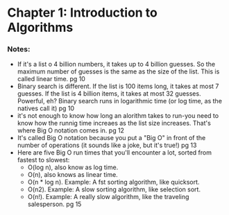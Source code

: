 # Chapter 1: Introduction to Algorithms

### Notes:
- If it's a list o 4  billion numbers, it takes up to 4 billion guesses. So the maximum number of guesses is the same as the size of the list. This is called linear time. pg 10
- Binary search is different. If the list is 100 items long, it takes at most 7 guesses. If the list is 4 billion items, it takes at most 32 guesses. 
Powerful, eh? Binary search runs in logarithmic time (or log time, as the natives call it) pg 10 
- it's not enough to know how long an alorithm takes to run-you need to know how the runnig time increaes as the list size increases. That's where Big O notation comes in. pg 12
- It's called Big O notation because you put a "Big O" in front of the number of operations (it sounds like a joke, but it's true!) pg 13
- Here are five Big O run times that you'll encounter a lot, sorted from fastest to slowest:
    - O(log n), also know as log time.
    - O(n), also knows as linear time.
    - O(n * log n). Example: A fst sorting algorithm, like quicksort.
    - O(n2). Example: A slow sorting algorithm, like selection sort.
    - O(n!). Example: A really slow algorithm, like the traveling salesperson. pg 15

